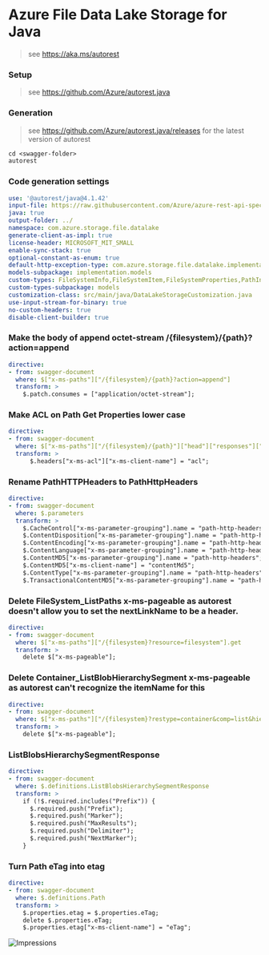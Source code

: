 # Azure File Data Lake Storage for Java

> see https://aka.ms/autorest

### Setup

> see https://github.com/Azure/autorest.java

### Generation
> see https://github.com/Azure/autorest.java/releases for the latest version of autorest
```ps
cd <swagger-folder>
autorest
```

### Code generation settings
``` yaml
use: '@autorest/java@4.1.42'
input-file: https://raw.githubusercontent.com/Azure/azure-rest-api-specs/688a906172823628e75b19ea8964d998cb7560fd/specification/storage/data-plane/Azure.Storage.Files.DataLake/preview/2023-05-03/DataLakeStorage.json
java: true
output-folder: ../
namespace: com.azure.storage.file.datalake
generate-client-as-impl: true
license-header: MICROSOFT_MIT_SMALL
enable-sync-stack: true
optional-constant-as-enum: true
default-http-exception-type: com.azure.storage.file.datalake.implementation.models.DataLakeStorageExceptionInternal
models-subpackage: implementation.models
custom-types: FileSystemInfo,FileSystemItem,FileSystemProperties,PathInfo,PathItem,PathProperties,ListFileSystemsOptions,PathHttpHeaders,EncryptionAlgorithmType,LeaseAction
custom-types-subpackage: models
customization-class: src/main/java/DataLakeStorageCustomization.java
use-input-stream-for-binary: true
no-custom-headers: true
disable-client-builder: true
```

### Make the body of append octet-stream /{filesystem}/{path}?action=append
``` yaml
directive:
- from: swagger-document
  where: $["x-ms-paths"]["/{filesystem}/{path}?action=append"]
  transform: >
    $.patch.consumes = ["application/octet-stream"];
```

### Make ACL on Path Get Properties lower case
``` yaml
directive:
- from: swagger-document
  where: $["x-ms-paths"]["/{filesystem}/{path}"]["head"]["responses"]["200"]
  transform: >
      $.headers["x-ms-acl"]["x-ms-client-name"] = "acl";
```

### Rename PathHTTPHeaders to PathHttpHeaders
``` yaml
directive:
- from: swagger-document
  where: $.parameters
  transform: >
    $.CacheControl["x-ms-parameter-grouping"].name = "path-http-headers";
    $.ContentDisposition["x-ms-parameter-grouping"].name = "path-http-headers";
    $.ContentEncoding["x-ms-parameter-grouping"].name = "path-http-headers";
    $.ContentLanguage["x-ms-parameter-grouping"].name = "path-http-headers";
    $.ContentMD5["x-ms-parameter-grouping"].name = "path-http-headers";
    $.ContentMD5["x-ms-client-name"] = "contentMd5";
    $.ContentType["x-ms-parameter-grouping"].name = "path-http-headers";
    $.TransactionalContentMD5["x-ms-parameter-grouping"].name = "path-http-headers";
```

### Delete FileSystem_ListPaths x-ms-pageable as autorest doesn't allow you to set the nextLinkName to be a header.
``` yaml
directive:
- from: swagger-document
  where: $["x-ms-paths"]["/{filesystem}?resource=filesystem"].get
  transform: >
    delete $["x-ms-pageable"];
```

### Delete Container_ListBlobHierarchySegment x-ms-pageable as autorest can't recognize the itemName for this
``` yaml
directive:
- from: swagger-document
  where: $["x-ms-paths"]["/{filesystem}?restype=container&comp=list&hierarchy"].get
  transform: >
    delete $["x-ms-pageable"];
```

### ListBlobsHierarchySegmentResponse
``` yaml
directive:
- from: swagger-document
  where: $.definitions.ListBlobsHierarchySegmentResponse
  transform: >
    if (!$.required.includes("Prefix")) {
      $.required.push("Prefix");
      $.required.push("Marker");
      $.required.push("MaxResults");
      $.required.push("Delimiter");
      $.required.push("NextMarker");
    }
```

### Turn Path eTag into etag
``` yaml
directive:
- from: swagger-document
  where: $.definitions.Path
  transform: >
    $.properties.etag = $.properties.eTag;
    delete $.properties.eTag;
    $.properties.etag["x-ms-client-name"] = "eTag";
```


![Impressions](https://azure-sdk-impressions.azurewebsites.net/api/impressions/azure-sdk-for-java%2Fsdk%2Fstorage%2Fazure-storage-file-datalake%2Fswagger%2FREADME.png)

